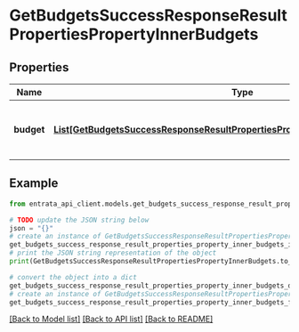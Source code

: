 # GetBudgetsSuccessResponseResultPropertiesPropertyInnerBudgets


## Properties

Name | Type | Description | Notes
------------ | ------------- | ------------- | -------------
**budget** | [**List[GetBudgetsSuccessResponseResultPropertiesPropertyInnerBudgetsBudgetInner]**](GetBudgetsSuccessResponseResultPropertiesPropertyInnerBudgetsBudgetInner.md) | A list of budget records for the property. | 

## Example

```python
from entrata_api_client.models.get_budgets_success_response_result_properties_property_inner_budgets import GetBudgetsSuccessResponseResultPropertiesPropertyInnerBudgets

# TODO update the JSON string below
json = "{}"
# create an instance of GetBudgetsSuccessResponseResultPropertiesPropertyInnerBudgets from a JSON string
get_budgets_success_response_result_properties_property_inner_budgets_instance = GetBudgetsSuccessResponseResultPropertiesPropertyInnerBudgets.from_json(json)
# print the JSON string representation of the object
print(GetBudgetsSuccessResponseResultPropertiesPropertyInnerBudgets.to_json())

# convert the object into a dict
get_budgets_success_response_result_properties_property_inner_budgets_dict = get_budgets_success_response_result_properties_property_inner_budgets_instance.to_dict()
# create an instance of GetBudgetsSuccessResponseResultPropertiesPropertyInnerBudgets from a dict
get_budgets_success_response_result_properties_property_inner_budgets_from_dict = GetBudgetsSuccessResponseResultPropertiesPropertyInnerBudgets.from_dict(get_budgets_success_response_result_properties_property_inner_budgets_dict)
```
[[Back to Model list]](../README.md#documentation-for-models) [[Back to API list]](../README.md#documentation-for-api-endpoints) [[Back to README]](../README.md)


